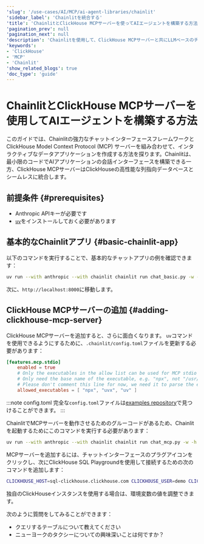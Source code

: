 ```yaml
---
'slug': '/use-cases/AI/MCP/ai-agent-libraries/chainlit'
'sidebar_label': 'Chainlitを統合する'
'title': 'ChainlitとClickHouse MCPサーバーを使ってAIエージェントを構築する方法'
'pagination_prev': null
'pagination_next': null
'description': 'Chainlitを使用して、ClickHouse MCPサーバーと共にLLMベースのチャットアプリを構築する方法を学びましょう'
'keywords':
- 'ClickHouse'
- 'MCP'
- 'Chainlit'
'show_related_blogs': true
'doc_type': 'guide'
---
```



# ChainlitとClickHouse MCPサーバーを使用してAIエージェントを構築する方法

このガイドでは、Chainlitの強力なチャットインターフェースフレームワークとClickHouse Model Context Protocol (MCP) サーバーを組み合わせて、インタラクティブなデータアプリケーションを作成する方法を探ります。Chainlitは、最小限のコードでAIアプリケーションの会話インターフェースを構築できる一方、ClickHouse MCPサーバーはClickHouseの高性能な列指向データベースとシームレスに統合します。

## 前提条件 {#prerequisites}
- Anthropic APIキーが必要です
- [`uv`](https://docs.astral.sh/uv/getting-started/installation/)をインストールしておく必要があります

## 基本的なChainlitアプリ {#basic-chainlit-app}

以下のコマンドを実行することで、基本的なチャットアプリの例を確認できます：

```sh
uv run --with anthropic --with chainlit chainlit run chat_basic.py -w -h
```

次に、`http://localhost:8000`に移動します。

## ClickHouse MCPサーバーの追加 {#adding-clickhouse-mcp-server}

ClickHouse MCPサーバーを追加すると、さらに面白くなります。
`uv`コマンドを使用できるようにするために、`.chainlit/config.toml`ファイルを更新する必要があります：

```toml
[features.mcp.stdio]
    enabled = true
    # Only the executables in the allow list can be used for MCP stdio server.
    # Only need the base name of the executable, e.g. "npx", not "/usr/bin/npx".
    # Please don't comment this line for now, we need it to parse the executable name.
    allowed_executables = [ "npx", "uvx", "uv" ]
```

:::note config.toml
完全な`config.toml`ファイルは[examples repository](https://github.com/ClickHouse/examples/blob/main/ai/mcp/chainlit/.chainlit/config.toml)で見つけることができます。
:::

ChainlitでMCPサーバーを動作させるためのグルーコードがあるため、Chainlitを起動するためにこのコマンドを実行する必要があります：

```sh
uv run --with anthropic --with chainlit chainlit run chat_mcp.py -w -h
```

MCPサーバーを追加するには、チャットインターフェースのプラグアイコンをクリックし、次にClickHouse SQL Playgroundを使用して接続するための次のコマンドを追加します：

```sh
CLICKHOUSE_HOST=sql-clickhouse.clickhouse.com CLICKHOUSE_USER=demo CLICKHOUSE_PASSWORD= CLICKHOUSE_SECURE=true uv run --with mcp-clickhouse --python 3.13 mcp-clickhouse
```

独自のClickHouseインスタンスを使用する場合は、環境変数の値を調整できます。

次のように質問をしてみることができます：

* クエリするテーブルについて教えてください
* ニューヨークのタクシーについての興味深いことは何ですか？

